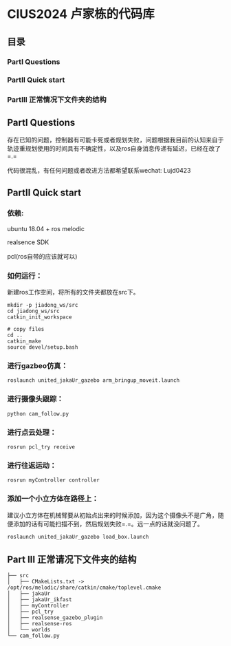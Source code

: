 # CIUS2024 卢家栋的代码库

## 目录
### PartI Questions
### PartII Quick start
### PartIII 正常情况下文件夹的结构

## PartI Questions

存在已知的问题，控制器有可能卡死或者规划失败，问题根据我目前的认知来自于轨迹重规划使用的时间具有不确定性，以及ros自身消息传递有延迟，已经在改了=.=

代码很混乱，有任何问题或者改进方法都希望联系wechat: Lujd0423

## PartII Quick start
### 依赖:
ubuntu 18.04 + ros melodic

realsence SDK

pcl(ros自带的应该就可以)


### 如何运行：

新建ros工作空间，将所有的文件夹都放在src下。

```
mkdir -p jiadong_ws/src
cd jiadong_ws/src
catkin_init_workspace

# copy files
cd ..
catkin_make
source devel/setup.bash
```

### 进行gazbeo仿真：

```
roslaunch united_jakaUr_gazebo arm_bringup_moveit.launch
```

### 进行摄像头跟踪：
```
python cam_follow.py
```

### 进行点云处理：
```
rosrun pcl_try receive
```

### 进行往返运动：
```
rosrun myController controller
```

### 添加一个小立方体在路径上：
建议小立方体在机械臂要从初始点出来的时候添加，因为这个摄像头不是广角，随便添加的话有可能扫描不到，然后规划失败=.=。远一点的话就没问题了。
```
roslaunch united_jakaUr_gazebo load_box.launch
```

## Part III 正常请况下文件夹的结构
```
├── src
│   ├── CMakeLists.txt -> /opt/ros/melodic/share/catkin/cmake/toplevel.cmake
│   ├── jakaUr
│   ├── jakaUr_ikfast
│   ├── myController
│   ├── pcl_try
│   ├── realsense_gazebo_plugin
│   ├── realsense-ros
│   └── worlds
└── cam_follow.py
